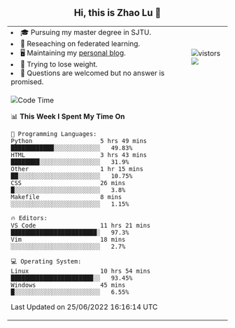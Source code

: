 <h2 align="center"> Hi, this is Zhao Lu 👋</h2>

<table style="overflow:hidden;">
    <tr> 
        <td>
            <li>🎓 Pursuing my master degree in SJTU.</li>
            <li>🌱 Reseaching on federated learning.</li>
            <li>🖥️ Maintaining my <a href="https://ifarewell.xyz">personal blog</a>.</li>
            <li>💪 Trying to lose weight.</li>
            <li>💬 Questions are welcomed but no answer is promised.</li> 
        </td>
        <td>
            <img src="https://visitor-badge.glitch.me/badge?page_id=ifarewell" alt="vistors" />
        <br>
          <img src="https://github-readme-stats.vercel.app/api?username=ifarewell&theme=graywhite&hide=prs,contribs&show_icons=true&hide_border=true&icon_color=CE1D2D&text_color=718096&bg_color=ffffff&hide_title=true" />
        </td>
    </tr>
    <tr>
        <td colspan="2">
            
<!--START_SECTION:waka-->
![Code Time](http://img.shields.io/badge/Code%20Time-212%20hrs%2024%20mins-blue)

📊 **This Week I Spent My Time On** 

```text
💬 Programming Languages: 
Python                   5 hrs 49 mins       ████████████░░░░░░░░░░░░░   49.83% 
HTML                     3 hrs 43 mins       ████████░░░░░░░░░░░░░░░░░   31.9% 
Other                    1 hr 15 mins        ██░░░░░░░░░░░░░░░░░░░░░░░   10.75% 
CSS                      26 mins             █░░░░░░░░░░░░░░░░░░░░░░░░   3.8% 
Makefile                 8 mins              ░░░░░░░░░░░░░░░░░░░░░░░░░   1.15%

🔥 Editors: 
VS Code                  11 hrs 21 mins      ████████████████████████░   97.3% 
Vim                      18 mins             ░░░░░░░░░░░░░░░░░░░░░░░░░   2.7%

💻 Operating System: 
Linux                    10 hrs 54 mins      ███████████████████████░░   93.45% 
Windows                  45 mins             █░░░░░░░░░░░░░░░░░░░░░░░░   6.55%

```


 Last Updated on 25/06/2022 16:16:14 UTC
<!--END_SECTION:waka-->
            
</td></tr>
</table>

